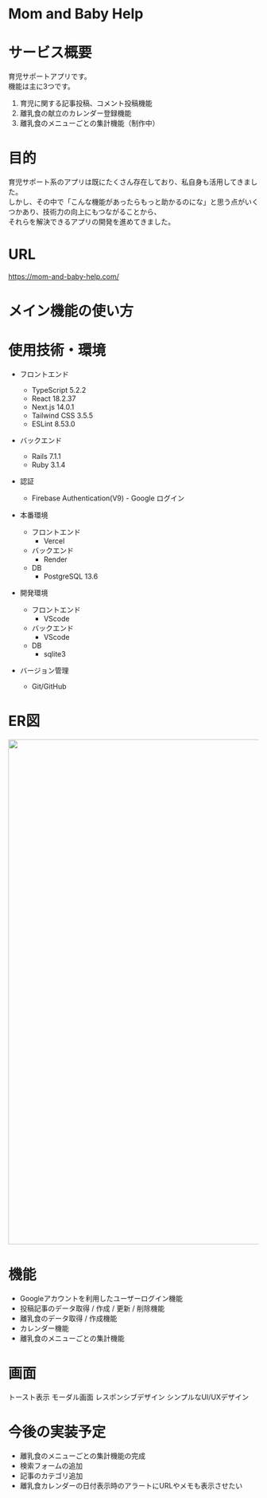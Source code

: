 # Mom and Baby Help



# サービス概要
育児サポートアプリです。  
機能は主に3つです。  
1. 育児に関する記事投稿、コメント投稿機能
2. 離乳食の献立のカレンダー登録機能
3. 離乳食のメニューごとの集計機能（制作中）

# 目的
育児サポート系のアプリは既にたくさん存在しており、私自身も活用してきました。  
しかし、その中で「こんな機能があったらもっと助かるのにな」と思う点がいくつかあり、技術力の向上にもつながることから、  
それらを解決できるアプリの開発を進めてきました。

# URL
https://mom-and-baby-help.com/

# メイン機能の使い方


# 使用技術・環境
- フロントエンド
  - TypeScript 5.2.2
  - React 18.2.37
  - Next.js 14.0.1
  - Tailwind CSS 3.5.5
  - ESLint 8.53.0

- バックエンド
  - Rails 7.1.1
  - Ruby 3.1.4

- 認証
  - Firebase Authentication(V9) - Google ログイン

- 本番環境
  - フロントエンド
    - Vercel
  - バックエンド
    - Render
  - DB
    - PostgreSQL 13.6

- 開発環境
  - フロントエンド
    - VScode
  - バックエンド
    - VScode
  - DB
    - sqlite3

- バージョン管理
  - Git/GitHub

 
# ER図
<div align="center">
<img width="1014" alt="ER" src="https://user-images.githubusercontent.com/77926245/126564786-432d0b39-66f7-4632-b7e9-5afa67e4d26f.png">
</div>

# 機能
- Googleアカウントを利用したユーザーログイン機能
- 投稿記事のデータ取得 / 作成 / 更新 / 削除機能
- 離乳食のデータ取得 / 作成機能
- カレンダー機能
- 離乳食のメニューごとの集計機能

# 画面
トースト表示
モーダル画面
レスポンシブデザイン
シンプルなUI/UXデザイン

# 今後の実装予定
- 離乳食のメニューごとの集計機能の完成
- 検索フォームの追加
- 記事のカテゴリ追加
- 離乳食カレンダーの日付表示時のアラートにURLやメモも表示させたい



